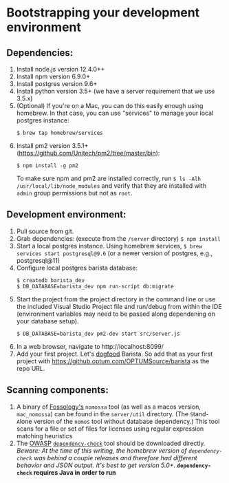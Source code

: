 # Bootstrapping your development environment

## Dependencies:

1. Install node.js version 12.4.0++
1. Install npm version 6.9.0+
1. Install postgres version 9.6+
1. Install python version 3.5+ (we have a server requirement that we use 3.5.x)
1. (Optional) If you're on a Mac, you can do this easily enough using homebrew. In that case, you can use "services" to manage your local postgres instance:
    ```
    $ brew tap homebrew/services
    ```
1. Install pm2 version 3.5.1+ (https://github.com/Unitech/pm2/tree/master/bin):
    ```
    $ npm install -g pm2
    ```
    To make sure npm and pm2 are installed correctly, run `$ ls -Alh /usr/local/lib/node_modules` and verify that they are installed with `admin` group permissions but not as `root`.

## Development environment:
1. Pull source from git.
1. Grab dependencies: (execute from the `/server` directory)
    `$ npm install`
1. Start a local postgres instance. Using homebrew services,
    `$ brew services start postgresql@9.6`  (or a newer version of postgres, e.g., postgresql@11)
1. Configure local postgres barista database:
    ```
    $ createdb barista_dev
    $ DB_DATABASE=barista_dev npm run-script db:migrate
    ```
1. Start the project from the project directory in the command line or use the included Visual Studio Project file and run/debug from within the IDE (environment variables may need to be passed along dependening on your database setup).
    ```
    $ DB_DATABASE=barista_dev pm2-dev start src/server.js
    ```
1. In a web browser, navigate to http://localhost:8099/
1. Add your first project. Let's [dogfood](https://en.wikipedia.org/wiki/Eating_your_own_dog_food) Barista. So add that as your first project with https://github.optum.com/OPTUMSource/barista as the repo URL.

## Scanning components:
1. A binary of [Fossology's](https://wiki.fossology.org/start) `nomossa` tool (as well as a macos version, `mac_nomossa`) can be found in the `server/util` directory. (The `S`tand-`A`lone version of the `nomos` tool without database dependency.)
   This tool scans for a file or set of files for licenses using regular expression matching heuristics
1. The [OWASP](https://www.owasp.org/index.php/Main_Page) [`dependency-check`](https://www.owasp.org/index.php/OWASP_Dependency_Check) tool should be downloaded directly.
   _Beware: At the time of this writing, the homebrew version of `dependency-check` was behind a couple releases and therefore had different behavior and JSON output. It's best to get version 5.0+._
   **`dependency-check` requires Java in order to run**
